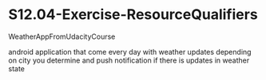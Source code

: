# S12.04-Exercise-ResourceQualifiers
WeatherAppFromUdacityCourse

android application that come every day with weather updates depending on city you determine and push notification if there is updates in weather state
